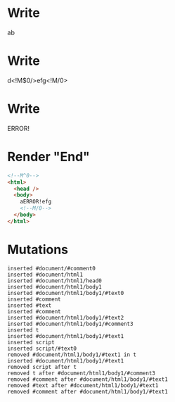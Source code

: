 # Write
  <!M^0>a<!M$0>b


# Write
  d<!M$0/>efg<!M/0>


# Write
  <t id="M$0">ERROR!</t><script>(M$r=REORDER_RUNTIME)(0)</script>


# Render "End"
```html
<!--M^0-->
<html>
  <head />
  <body>
    aERROR!efg
    <!--M/0-->
  </body>
</html>
```

# Mutations
```
inserted #document/#comment0
inserted #document/html1
inserted #document/html1/head0
inserted #document/html1/body1
inserted #document/html1/body1/#text0
inserted #comment
inserted #text
inserted #comment
inserted #document/html1/body1/#text2
inserted #document/html1/body1/#comment3
inserted t
inserted #document/html1/body1/#text1
inserted script
inserted script/#text0
removed #document/html1/body1/#text1 in t
inserted #document/html1/body1/#text1
removed script after t
removed t after #document/html1/body1/#comment3
removed #comment after #document/html1/body1/#text1
removed #text after #document/html1/body1/#text1
removed #comment after #document/html1/body1/#text1
```